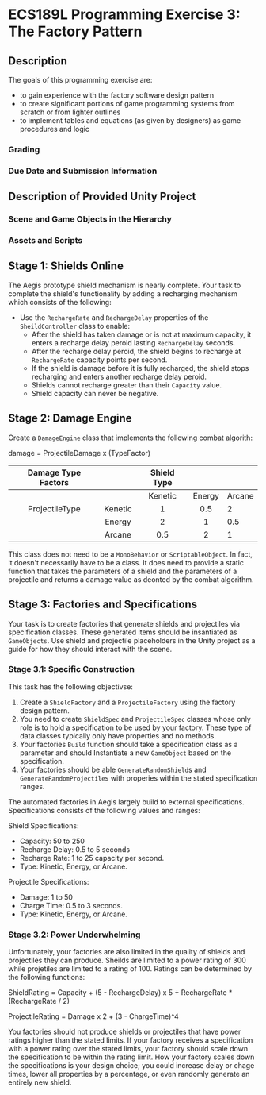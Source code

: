 # ECS189L Programming Exercise 3: The Factory Pattern

## Description

The goals of this programming exercise are:
* to gain experience with the factory software design pattern
* to create significant portions of game programming systems from scratch or from lighter outlines
* to implement tables and equations (as given by designers) as game procedures and logic

### Grading

### Due Date and Submission Information

## Description of Provided Unity Project

### Scene and Game Objects in the Hierarchy

### Assets and Scripts

## Stage 1: Shields Online

The Aegis prototype shield mechanism is nearly complete. Your task to complete the shield's functionality by adding a recharging mechanism which consists of the following:
* Use the `RechargeRate` and `RechargeDelay` properties of the `SheildController` class to enable:
  * After the shield has taken damage or is not at maximum capacity, it enters a recharge delay peroid lasting `RechargeDelay` seconds.
  * After the recharge delay peroid, the shield begins to recharge at `RechargeRate` capacity points per second.
  * If the shield is damage before it is fully recharged, the shield stops recharging and enters another recharge delay peroid.
  * Shields cannot recharge greater than their `Capacity` value.
  * Shield capacity can never be negative.

## Stage 2: Damage Engine

Create a `DamageEngine` class that implements the following combat algorith:

damage = ProjectileDamage x (TypeFactor)

| Damage Type Factors |         | Shield Type |        |        |
|:-------------------:|:-------:|:-----------:|:------:|--------|
|                     |         |   Kenetic   | Energy | Arcane |
|  ProjectileType     | Kenetic |      1      |   0.5  |    2   |
|                     |  Energy |      2      |    1   |   0.5  |
|                     |  Arcane |     0.5     |    2   |    1   |

This class does not need to be a `MonoBehavior` or `ScriptableObject`. In fact, it doesn't necessarily have to be a class. It does need to provide a static function that takes the parameters of a shield and the parameters of a projectile and returns a damage value as deonted by the combat algorithm.

## Stage 3: Factories and Specifications

Your task is to create factories that generate shields and projectiles via specification classes. These generated items should be insantiated as `GameObjects`. Use shield and projectile placeholders in the Unity project as a guide for how they should interact with the scene. 

### Stage 3.1: Specific Construction

This task has the following objectivse:
1. Create a `ShieldFactory` and a `ProjectileFactory` using the factory design pattern.
2. You need to create `ShieldSpec` and `ProjectileSpec` classes whose only role is to hold a specification to be used by your factory. These type of data classes typically only have properties and no methods.
3. Your factories `Build` function should take a specification class as a parameter and should Instantiate a new `GameObject` based on the specification.
4. Your factories should be able `GenerateRandomShield`s and `GenerateRandomProjectile`s with properies within the stated specification ranges.

The automated factories in Aegis largely build to external specifications. Specifications consists of the following values and ranges:

Shield Specifications:
* Capacity: 50 to 250
* Recharge Delay: 0.5 to 5 seconds
* Recharge Rate: 1 to 25 capacity per second.
* Type: Kinetic, Energy, or Arcane.

Projectile Specifications:
* Damage: 1 to 50
* Charge Time: 0.5 to 3 seconds.
* Type: Kinetic, Energy, or Arcane.

### Stage 3.2: Power Underwhelming

Unfortunately, your factories are also limited in the quality of shields and projectiles they can produce. Sheilds are limited to a power rating of 300 while projetiles are limited to a rating of 100. Ratings can be determined by the following functions:

ShieldRating = Capacity + (5 - RechargeDelay) x 5 + RechargeRate * (RechargeRate / 2)

ProjectileRating = Damage x 2 + (3 - ChargeTime)^4

You factories should not produce shields or projectiles that have power ratings higher than the stated limits. If your factory receives a specification with a power rating over the stated limits, your factory should scale down the specification to be within the rating limit. How your factory scales down the specifications is your design choice; you could increase delay or chage times, lower all properties by a percentage, or even randomly generate an entirely new shield.


